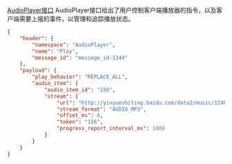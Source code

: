[AudioPlayer接口](http://wiki.baidu.com/pages/viewpage.action?pageId=268099035#id-云和端的接口制定V3-AudioPlayer接口)
AudioPlayer接口给出了用户控制客户端播放器的指令，以及客户端需要上报的事件，以管理和追踪播放状态。
```json
{
    "header": {
        "namespace": "AudioPlayer",
        "name": "Play",
        "message_id": "message_id-1344"
    },
    "payload": {
        "play_behavior": "REPLACE_ALL",
        "audio_item": {
            "audio_item_id": "156",
            "stream": {
                "url": "http://yinyueshiting.baidu.com/data2/music/124088643/124088643.mp3?xcode=57462f29cfc176f86a37d80a2c02fc5b",
                "stream_format": "AUDIO_MP3",
                "offset_ms": 0,
                "token": "156",
                "progress_report_interval_ms": 1000   
            }
        }
    }
}
```

